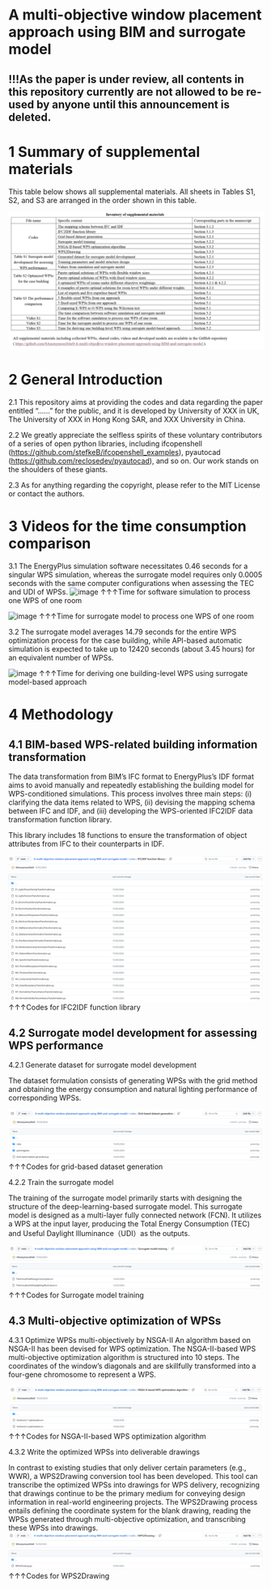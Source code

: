 # A multi-objective window placement approach using BIM and surrogate model
 
## !!!As the paper is under review, all contents in this repository currently are not allowed to be re-used by anyone until this announcement is deleted.

# 1 Summary of supplemental materials
This table below shows all supplemental materials. All sheets in Tables S1, S2, and S3 are arranged in the order shown in this table.

![image](Image/Inventory%20of%20supplemental%20materials.png)

# 2 General Introduction

2.1 This repository aims at providing the codes and data regarding the paper entitled “……” for the public, and it is developed by University of XXX in UK,  The University of XXX in Hong Kong SAR, and XXX University in China.

2.2 We greatly appreciate the selfless spirits of these voluntary contributors of a series of open python libraries, including ifcopenshell (https://github.com/stefkeB/ifcopenshell_examples), pyautocad (https://github.com/reclosedev/pyautocad), and so on. Our work stands on the shoulders of these giants.

2.3 As for anything regarding the copyright, please refer to the MIT License or contact the authors.
# 3 Videos for the time consumption comparison
 
3.1 The EnergyPlus simulation software necessitates 0.46 seconds for a singular WPS simulation, whereas the surrogate model requires only 0.0005 seconds with the same computer configurations when assessing the TEC and UDI of WPSs.
![image](Image/Video%20S1%20Time%20for%20software%20simulation%20to%20process%20one%20WPS%20of%20one%20room.gif)
↑↑↑Time for software simulation to process one WPS of one room

![image](Image/Video%20S2%20Time%20for%20surrogate%20model%20to%20process%20one%20WPS%20of%20one%20room.gif)
↑↑↑Time for surrogate model to process one WPS of one room

3.2 The surrogate model averages 14.79 seconds for the entire WPS optimization process for the case building, while API-based automatic simulation is expected to take up to 12420 seconds (about 3.45 hours) for an equivalent number of WPSs.

![image](Image/Video%20S3%20Time%20for%20deriving%20one%20building-level%20WPS%20using%20surrogate%20model-based%20approach.gif)
↑↑↑Time for deriving one building-level WPS using surrogate model-based approach

# 4 Methodology 
## 4.1 BIM-based WPS-related building information transformation 
The data transformation from BIM’s IFC format to EnergyPlus’s IDF format aims to avoid manually and repeatedly establishing the building model for WPS-conditioned simulations. This process involves three main steps: (i) clarifying the data items related to WPS, (ii) devising the mapping schema between IFC and IDF, and (iii) developing the WPS-oriented IFC2IDF data transformation function library. 


This library includes 18 functions to ensure the transformation of object attributes from IFC  to their counterparts in IDF.


![image](Image/IFC2IDF.png)
↑↑↑Codes for IFC2IDF function library


## 4.2 Surrogate model development for assessing WPS performance

4.2.1 Generate dataset for surrogate model development

The dataset formulation consists of generating WPSs with the grid method and obtaining the energy consumption and natural lighting performance of corresponding WPSs.

![image](Image/Grid-based%20dataset%20generation.png)
↑↑↑Codes for grid-based dataset generation

4.2.2 Train the surrogate model

The training of the surrogate model primarily starts with designing the structure of the deep-learning-based surrogate model. This surrogate model is designed as a multi-layer fully connected network (FCN). It utilizes a WPS at the input layer, producing the Total Energy Consumption (TEC) and Useful Daylight Illuminance（UDI）as the outputs.

![image](Image/Surrogate%20model%20training.png)
↑↑↑Codes for Surrogate model training
## 4.3 Multi-objective optimization of WPSs
4.3.1 Optimize WPSs multi-objectively by NSGA-II
An algorithm based on NSGA-II has been devised for WPS optimization. The NSGA-II-based WPS multi-objective optimization algorithm is structured into 10 steps. The coordinates of the window’s diagonals and  are skillfully transformed into a four-gene chromosome to represent a WPS.

![image](Image/NSGA-II-based%20WPS%20optimization%20algorithm.png)
↑↑↑Codes for NSGA-II-based WPS optimization algorithm

4.3.2 Write the optimized WPSs into deliverable drawings

In contrast to existing studies that only deliver certain parameters (e.g., WWR), a WPS2Drawing conversion tool has been developed. This tool can transcribe the optimized WPSs into drawings for WPS delivery, recognizing that drawings continue to be the primary medium for conveying design information in real-world engineering projects. The WPS2Drawing process entails defining the coordinate system for the blank drawing, reading the WPSs generated through multi-objective optimization, and transcribing these WPSs into drawings.
![image](Image/WPS2Drawing.png)
↑↑↑Codes for WPS2Drawing

